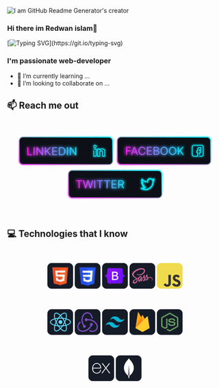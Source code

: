 ![I am GitHub Readme Generator's creator](https://i.ibb.co/BC7pHXV/redwan2.jpg)
### Hi there im Redwan islam👋

[![Typing SVG](https://readme-typing-svg.demolab.com?font=Poppins&weight=500&pause=1000&random=false&width=435&lines=I+am+a+web-developer+!)](https://git.io/typing-svg)

<h3 >I'm passionate web-developer</h3>


- 🌱 I’m currently learning ...
- 👯 I’m looking to collaborate on ...

## :mailbox: Reach me out
<br />

[<p align="center"><img height="75" src="https://github.com/redwan100/redwan100/blob/master/images/icons/Linkedin.png">](https://www.linkedin.com/in/redwan100/)[<img height="75" src="https://github.com/redwan100/redwan100/blob/master/images/icons/Facebook.png">](https://www.linkedin.com/in/redwanislam987/)[<img height="75" src="https://github.com/redwan100/redwan100/blob/master/images/icons/Twitter.png">](https://www.linkedin.com/in/Redwanislam100/)</p>
<br />

## :computer: Technologies that I know
</br >
<p align="center">
  <img src="https://github.com/redwan100/redwan100/blob/master/images/icons/HTML.png" />
    <img src="https://github.com/redwan100/redwan100/blob/master/images/icons/css.png" />
    <img src="https://github.com/redwan100/redwan100/blob/master/images/icons/Bootsrap.png" />
    <img src="https://github.com/redwan100/redwan100/blob/master/images/icons/sass.png" />
    <img src="https://github.com/redwan100/redwan100/blob/master/images/icons/JavaScript.png" />
</p>

</br >

<p align="center">
  <img src="https://github.com/redwan100/redwan100/blob/master/images/icons/react.png" />
    <img src="https://github.com/redwan100/redwan100/blob/master/images/icons/redux.png" />
    <img src="https://github.com/redwan100/redwan100/blob/master/images/icons/tailwind.png" />
    <img src="https://github.com/redwan100/redwan100/blob/master/images/icons/firebase.png" />
    <img src="https://github.com/redwan100/redwan100/blob/master/images/icons/node.png" />
</p>

</br >

<p align="center">
  <img src="https://github.com/redwan100/redwan100/blob/master/images/icons/express.png" />
    <img src="https://github.com/redwan100/redwan100/blob/master/images/icons/mongo.png" />
</p>



